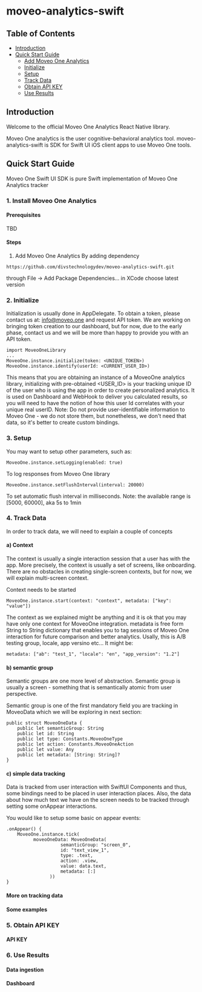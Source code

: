 # moveo-analytics-swift

####
## Table of Contents
- [Introduction](#introduction)
- [Quick Start Guide](#quick-start-guide)
  - [Add Moveo One Analytics](#1-add-moveo-one-analytics)
  - [Initialize](#2-initialize)
  - [Setup](#3-setup)
  - [Track Data](#4-track-data)
  - [Obtain API KEY](#5-obtain-api-key)
  - [Use Results](#6-use-results)
## Introduction
Welcome to the official Moveo One Analytics React Native library.

Moveo One analytics is the user cognitive-behavioral analytics tool.
moveo-analytics-swift is SDK for Swift UI iOS client apps to use Moveo One tools.
## Quick Start Guide
Moveo One Swift UI SDK is pure Swift implementation of Moveo One Analytics tracker
### 1. Install Moveo One Analytics
#### Prerequisites
TBD
#### Steps
1. Add Moveo One Analytics
By adding dependency
````
https://github.com/divstechnologydev/moveo-analytics-swift.git
````
through File -> Add Package Dependencies... in XCode
choose latest version

   
### 2. Initialize
Initialization is usually done in AppDelegate.
To obtain a token, please contact us at: info@moveo.one and request API token.
We are working on bringing token creation to our dashboard, but for now, due to the early phase, contact us and we will be more than happy to provide you with an API token.
```
import MoveoOneLibrary
...
MoveoOne.instance.initialize(token: <UNIQUE_TOKEN>)
MoveoOne.instance.identify(userId: <CURRENT_USER_ID>)
```

This means that you are obtaining an instance of a MoveoOne analytics library, initializing with pre-obtained <TOKNE>
<USER_ID> is your tracking unique ID of the user who is using the app in order to create personalized analytics.
It is used on Dashboard and WebHook to deliver you calculated results, so you will need to have the notion of how this user Id correlates with your unique real userID.
Note: Do not provide user-identifiable information to Moveo One - we do not store them, but nonetheless, we don't need that data, so it's better to create custom bindings.

### 3. Setup
You may want to setup other parameters, such as:
```
MoveoOne.instance.setLogging(enabled: true)

```
To log responses from Moveo One library

```
MoveoOne.instance.setFlushInterval(interval: 20000)
```
To set automatic flush interval in milliseconds.
Note: the available range is [5000, 60000], aka 5s to 1min

### 4. Track Data
In order to track data, we will need to explain a couple of concepts
#### a) Context
The context is usually a single interaction session that a user has with the app.
More precisely, the context is usually a set of screens, like onboarding. There are no obstacles in creating single-screen contexts, but for now, we will explain multi-screen context.

Context needs to be started
```
MoveoOne.instance.start(context: "context", metadata: ["key": "value"])

```
The context as we explained might be anything and it is ok that you may have only one context for MoveoOne integration.
metadata is free form String to String dictionary that enables you to tag sessions of Moveo One interaction for future comparison and better analytics.
Usally, this is A/B testing group, locale, app versino etc...
It might be:
```
metadata: ["ab": "test_1", "locale": "en", "app_version": "1.2"]
```

#### b) semantic group
Semantic groups are one more level of abstraction.
Semantic group is usually a screen - something that is semantically atomic from user perspective.

Semantic group is one of the first mandatory field you are tracking in MoveoData which we will be exploring in next section:
```
public struct MoveoOneData {
    public let semanticGroup: String
    public let id: String
    public let type: Constants.MoveoOneType
    public let action: Constants.MoveoOneAction
    public let value: Any
    public let metadata: [String: String]?
}

```

#### c) simple data tracking
Data is tracked from user interaction with SwiftUI Components and thus, some bindings need to be placed in user interaction places.
Also, the data about how much text we have on the screen needs to be tracked through setting some onAppear interactions.

You would like to setup some basic on appear events:
```
.onAppear() {
    MoveoOne.instance.tick(
          moveoOneData: MoveoOneData(
                    semanticGroup: "screen_0",
                    id: "text_view_1",
                    type: .text,
                    action: .view,
                    value: data.text,
                    metadata: [:]
                ))
}
```

#### More on tracking data

#### Some examples

### 5. Obtain API KEY

#### API KEY

### 6. Use Results

#### Data ingestion

#### Dashboard
